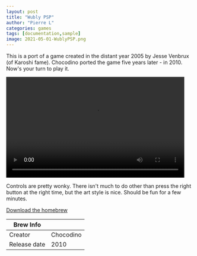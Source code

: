 ```yaml
---
layout: post
title: "Wubly PSP"
author: "Pierre L"
categories: games
tags: [documentation,sample]
image: 2021-05-01-WublyPSP.png
---
```


This is a port of a game created in the distant year 2005 by Jesse Venbrux (of Karoshi fame). Chocodino ported the game five years later - in 2010. Now's your turn to play it.

<video class="center" width="480" height="272" controls>
	<source type="video/mp4" src="https://github.com/PSP-Archive/PSP-Archive.github.io/raw/gh-pages/assets/video/2021-05-01-WublyPSP.mkv">
</video>

Controls are pretty wonky. There isn't much to do other than press the right button at the right time, but the art style is nice. Should be fun for a few minutes.

<p class="download-btn">
    <a href="https://archive.org/download/wubly-psp.-7z/Wubly%20PSP.7z">Download the homebrew</a>
</p>

| Brew Info    |             |
|--------------|-------------|
| Creator      | Chocodino |
| Release date | 2010 |
